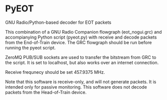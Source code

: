 # PyEOT
GNU Radio/Python-based decoder for EOT packets

This combination of a GNU Radio Companion flowgraph (eot_nogui.grc) and accompianying Python script (pyeot.py) with receive
and decode packets from the End-of-Train device.  The GRC flowgraph should be run before running the pyeot script. 

ZeroMQ PUB/SUB sockets are used to transfer the bitstream from GRC to the script.  It is set to localhost, but also works 
over an internet connection.  

Receive frequnecy should be set 457.9375 MHz.

Note that this software is receive-only, and will not generate packets.  It is intended only for passive monitoring.
This software does not decode packets from the Head-of-Train device.

